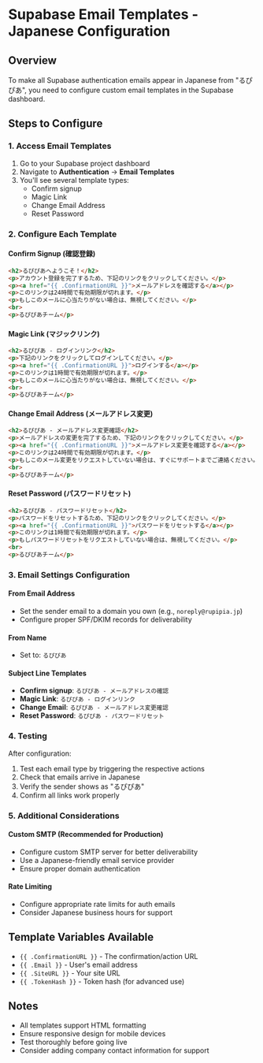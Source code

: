 # Supabase Email Templates - Japanese Configuration

## Overview
To make all Supabase authentication emails appear in Japanese from "るぴぴあ", you need to configure custom email templates in the Supabase dashboard.

## Steps to Configure

### 1. Access Email Templates
1. Go to your Supabase project dashboard
2. Navigate to **Authentication** → **Email Templates**
3. You'll see several template types:
   - Confirm signup
   - Magic Link
   - Change Email Address
   - Reset Password

### 2. Configure Each Template

#### Confirm Signup (確認登録)
```html
<h2>るぴぴあへようこそ！</h2>
<p>アカウント登録を完了するため、下記のリンクをクリックしてください。</p>
<p><a href="{{ .ConfirmationURL }}">メールアドレスを確認する</a></p>
<p>このリンクは24時間で有効期限が切れます。</p>
<p>もしこのメールに心当たりがない場合は、無視してください。</p>
<br>
<p>るぴぴあチーム</p>
```

#### Magic Link (マジックリンク)
```html
<h2>るぴぴあ - ログインリンク</h2>
<p>下記のリンクをクリックしてログインしてください。</p>
<p><a href="{{ .ConfirmationURL }}">ログインする</a></p>
<p>このリンクは1時間で有効期限が切れます。</p>
<p>もしこのメールに心当たりがない場合は、無視してください。</p>
<br>
<p>るぴぴあチーム</p>
```

#### Change Email Address (メールアドレス変更)
```html
<h2>るぴぴあ - メールアドレス変更確認</h2>
<p>メールアドレスの変更を完了するため、下記のリンクをクリックしてください。</p>
<p><a href="{{ .ConfirmationURL }}">メールアドレス変更を確認する</a></p>
<p>このリンクは24時間で有効期限が切れます。</p>
<p>もしこのメール変更をリクエストしていない場合は、すぐにサポートまでご連絡ください。</p>
<br>
<p>るぴぴあチーム</p>
```

#### Reset Password (パスワードリセット)
```html
<h2>るぴぴあ - パスワードリセット</h2>
<p>パスワードをリセットするため、下記のリンクをクリックしてください。</p>
<p><a href="{{ .ConfirmationURL }}">パスワードをリセットする</a></p>
<p>このリンクは1時間で有効期限が切れます。</p>
<p>もしパスワードリセットをリクエストしていない場合は、無視してください。</p>
<br>
<p>るぴぴあチーム</p>
```

### 3. Email Settings Configuration

#### From Email Address
- Set the sender email to a domain you own (e.g., `noreply@rupipia.jp`)
- Configure proper SPF/DKIM records for deliverability

#### From Name
- Set to: `るぴぴあ`

#### Subject Line Templates
- **Confirm signup**: `るぴぴあ - メールアドレスの確認`
- **Magic Link**: `るぴぴあ - ログインリンク`
- **Change Email**: `るぴぴあ - メールアドレス変更確認`
- **Reset Password**: `るぴぴあ - パスワードリセット`

### 4. Testing
After configuration:
1. Test each email type by triggering the respective actions
2. Check that emails arrive in Japanese
3. Verify the sender shows as "るぴぴあ"
4. Confirm all links work properly

### 5. Additional Considerations

#### Custom SMTP (Recommended for Production)
- Configure custom SMTP server for better deliverability
- Use a Japanese-friendly email service provider
- Ensure proper domain authentication

#### Rate Limiting
- Configure appropriate rate limits for auth emails
- Consider Japanese business hours for support

## Template Variables Available
- `{{ .ConfirmationURL }}` - The confirmation/action URL
- `{{ .Email }}` - User's email address
- `{{ .SiteURL }}` - Your site URL
- `{{ .TokenHash }}` - Token hash (for advanced use)

## Notes
- All templates support HTML formatting
- Ensure responsive design for mobile devices
- Test thoroughly before going live
- Consider adding company contact information for support 